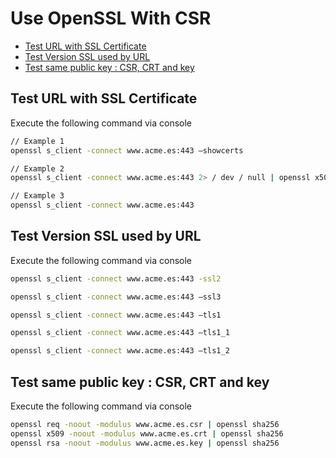 # Use OpenSSL With CSR


- [Test URL with SSL Certificate](#test-url-with-ssl-certificate)
- [Test Version SSL used by URL](#test-use-url-ssl-version)
- [Test same public key : CSR, CRT and key](#test-use-url-ssl-version)





## Test URL with SSL Certificate

Execute the following command via console

```bash
// Example 1
openssl s_client -connect www.acme.es:443 –showcerts

// Example 2
openssl s_client -connect www.acme.es:443 2> / dev / null | openssl x509 -noout –enddate

// Example 3
openssl s_client -connect www.acme.es:443
```



## Test Version SSL used by URL

Execute the following command via console

```bash
openssl s_client -connect www.acme.es:443 -ssl2

openssl s_client -connect www.acme.es:443 –ssl3

openssl s_client -connect www.acme.es:443 –tls1

openssl s_client -connect www.acme.es:443 –tls1_1

openssl s_client -connect www.acme.es:443 –tls1_2
```



## Test same public key : CSR, CRT and key

Execute the following command via console

```bash
openssl req -noout -modulus www.acme.es.csr | openssl sha256
openssl x509 -noout -modulus www.acme.es.crt | openssl sha256
openssl rsa -noout -modulus www.acme.es.key | openssl sha256
```